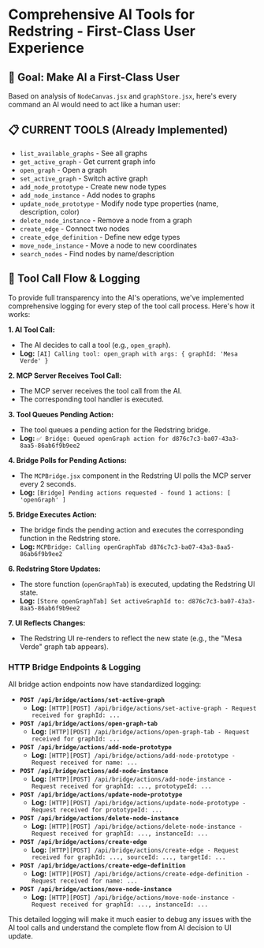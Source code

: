 # Comprehensive AI Tools for Redstring - First-Class User Experience

## 🎯 Goal: Make AI a First-Class User

Based on analysis of `NodeCanvas.jsx` and `graphStore.jsx`, here's every command an AI would need to act like a human user:

## 📋 **CURRENT TOOLS (Already Implemented)**
- `list_available_graphs` - See all graphs
- `get_active_graph` - Get current graph info
- `open_graph` - Open a graph
- `set_active_graph` - Switch active graph
- `add_node_prototype` - Create new node types
- `add_node_instance` - Add nodes to graphs
- `update_node_prototype` - Modify node type properties (name, description, color)
- `delete_node_instance` - Remove a node from a graph
- `create_edge` - Connect two nodes
- `create_edge_definition` - Define new edge types
- `move_node_instance` - Move a node to new coordinates
- `search_nodes` - Find nodes by name/description

## 🚀 **Tool Call Flow & Logging**

To provide full transparency into the AI's operations, we've implemented comprehensive logging for every step of the tool call process. Here's how it works:

**1. AI Tool Call:**
- The AI decides to call a tool (e.g., `open_graph`).
- **Log:** `[AI] Calling tool: open_graph with args: { graphId: 'Mesa Verde' }`

**2. MCP Server Receives Tool Call:**
- The MCP server receives the tool call from the AI.
- The corresponding tool handler is executed.

**3. Tool Queues Pending Action:**
- The tool queues a pending action for the Redstring bridge.
- **Log:** `✅ Bridge: Queued openGraph action for d876c7c3-ba07-43a3-8aa5-86ab6f9b9ee2`

**4. Bridge Polls for Pending Actions:**
- The `MCPBridge.jsx` component in the Redstring UI polls the MCP server every 2 seconds.
- **Log:** `[Bridge] Pending actions requested - found 1 actions: [ 'openGraph' ]`

**5. Bridge Executes Action:**
- The bridge finds the pending action and executes the corresponding function in the Redstring store.
- **Log:** `MCPBridge: Calling openGraphTab d876c7c3-ba07-43a3-8aa5-86ab6f9b9ee2`

**6. Redstring Store Updates:**
- The store function (`openGraphTab`) is executed, updating the Redstring UI state.
- **Log:** `[Store openGraphTab] Set activeGraphId to: d876c7c3-ba07-43a3-8aa5-86ab6f9b9ee2`

**7. UI Reflects Changes:**
- The Redstring UI re-renders to reflect the new state (e.g., the "Mesa Verde" graph tab appears).

### **HTTP Bridge Endpoints & Logging**

All bridge action endpoints now have standardized logging:

- **`POST /api/bridge/actions/set-active-graph`**
  - **Log:** `[HTTP][POST] /api/bridge/actions/set-active-graph - Request received for graphId: ...`
- **`POST /api/bridge/actions/open-graph-tab`**
  - **Log:** `[HTTP][POST] /api/bridge/actions/open-graph-tab - Request received for graphId: ...`
- **`POST /api/bridge/actions/add-node-prototype`**
  - **Log:** `[HTTP][POST] /api/bridge/actions/add-node-prototype - Request received for name: ...`
- **`POST /api/bridge/actions/add-node-instance`**
  - **Log:** `[HTTP][POST] /api/bridge/actions/add-node-instance - Request received for graphId: ..., prototypeId: ...`
- **`POST /api/bridge/actions/update-node-prototype`**
  - **Log:** `[HTTP][POST] /api/bridge/actions/update-node-prototype - Request received for prototypeId: ...`
- **`POST /api/bridge/actions/delete-node-instance`**
  - **Log:** `[HTTP][POST] /api/bridge/actions/delete-node-instance - Request received for graphId: ..., instanceId: ...`
- **`POST /api/bridge/actions/create-edge`**
  - **Log:** `[HTTP][POST] /api/bridge/actions/create-edge - Request received for graphId: ..., sourceId: ..., targetId: ...`
- **`POST /api/bridge/actions/create-edge-definition`**
  - **Log:** `[HTTP][POST] /api/bridge/actions/create-edge-definition - Request received for name: ...`
- **`POST /api/bridge/actions/move-node-instance`**
  - **Log:** `[HTTP][POST] /api/bridge/actions/move-node-instance - Request received for graphId: ..., instanceId: ...`

This detailed logging will make it much easier to debug any issues with the AI tool calls and understand the complete flow from AI decision to UI update.
